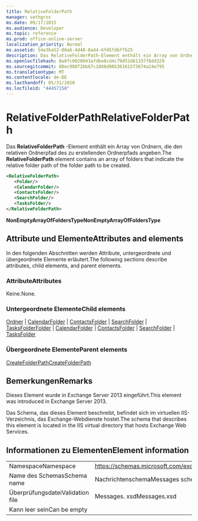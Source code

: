 ```yaml
---
title: RelativeFolderPath
manager: sethgros
ms.date: 09/17/2015
ms.audience: Developer
ms.topic: reference
ms.prod: office-online-server
localization_priority: Normal
ms.assetid: 54e3ba52-08a6-4d48-8a44-6fd5fdbffb25
description: Das RelativeFolderPath-Element enthält ein Array von Ordnern, die den relativen Ordnerpfad des zu erstellenden Ordnerpfads angeben.
ms.openlocfilehash: 8a0fc0020943afdbe6cd4c79d51d61337f8dd329
ms.sourcegitcommit: 88ec988f2bb67c1866d06b361615f3674a24e795
ms.translationtype: MT
ms.contentlocale: de-DE
ms.lasthandoff: 05/31/2020
ms.locfileid: "44457158"
---
```

# <a name="relativefolderpath"></a><span data-ttu-id="fcafc-103">RelativeFolderPath</span><span class="sxs-lookup"><span data-stu-id="fcafc-103">RelativeFolderPath</span></span>

<span data-ttu-id="fcafc-104">Das **RelativeFolderPath** -Element enthält ein Array von Ordnern, die den relativen Ordnerpfad des zu erstellenden Ordnerpfads angeben.</span><span class="sxs-lookup"><span data-stu-id="fcafc-104">The **RelativeFolderPath** element contains an array of folders that indicate the relative folder path of the folder path to be created.</span></span> 
  
```XML
<RelativeFolderPath>
   <Folder/>
   <CalendarFolder/>
   <ContactsFolder/>
   <SearchFolder/>
   <TasksFolder/>
</RelativeFolderPath>
```

 <span data-ttu-id="fcafc-105">**NonEmptyArrayOfFoldersType**</span><span class="sxs-lookup"><span data-stu-id="fcafc-105">**NonEmptyArrayOfFoldersType**</span></span>
## <a name="attributes-and-elements"></a><span data-ttu-id="fcafc-106">Attribute und Elemente</span><span class="sxs-lookup"><span data-stu-id="fcafc-106">Attributes and elements</span></span>

<span data-ttu-id="fcafc-107">In den folgenden Abschnitten werden Attribute, untergeordnete und übergeordnete Elemente erläutert.</span><span class="sxs-lookup"><span data-stu-id="fcafc-107">The following sections describe attributes, child elements, and parent elements.</span></span>
  
### <a name="attributes"></a><span data-ttu-id="fcafc-108">Attribute</span><span class="sxs-lookup"><span data-stu-id="fcafc-108">Attributes</span></span>

<span data-ttu-id="fcafc-109">Keine.</span><span class="sxs-lookup"><span data-stu-id="fcafc-109">None.</span></span>
  
### <a name="child-elements"></a><span data-ttu-id="fcafc-110">Untergeordnete Elemente</span><span class="sxs-lookup"><span data-stu-id="fcafc-110">Child elements</span></span>

<span data-ttu-id="fcafc-111">[Ordner](folder.md)  |  [CalendarFolder](calendarfolder.md)  |  [ContactsFolder](contactsfolder.md)  |  [SearchFolder](searchfolder.md)  |  [TasksFolder](tasksfolder.md)</span><span class="sxs-lookup"><span data-stu-id="fcafc-111">[Folder](folder.md) | [CalendarFolder](calendarfolder.md) | [ContactsFolder](contactsfolder.md) | [SearchFolder](searchfolder.md) | [TasksFolder](tasksfolder.md)</span></span>
  
### <a name="parent-elements"></a><span data-ttu-id="fcafc-112">Übergeordnete Elemente</span><span class="sxs-lookup"><span data-stu-id="fcafc-112">Parent elements</span></span>

[<span data-ttu-id="fcafc-113">CreateFolderPath</span><span class="sxs-lookup"><span data-stu-id="fcafc-113">CreateFolderPath</span></span>](createfolderpath.md)
  
## <a name="remarks"></a><span data-ttu-id="fcafc-114">Bemerkungen</span><span class="sxs-lookup"><span data-stu-id="fcafc-114">Remarks</span></span>

<span data-ttu-id="fcafc-115">Dieses Element wurde in Exchange Server 2013 eingeführt.</span><span class="sxs-lookup"><span data-stu-id="fcafc-115">This element was introduced in Exchange Server 2013.</span></span>
  
<span data-ttu-id="fcafc-116">Das Schema, das dieses Element beschreibt, befindet sich im virtuellen IIS-Verzeichnis, das Exchange-Webdienste hostet.</span><span class="sxs-lookup"><span data-stu-id="fcafc-116">The schema that describes this element is located in the IIS virtual directory that hosts Exchange Web Services.</span></span>
  
## <a name="element-information"></a><span data-ttu-id="fcafc-117">Informationen zu Elementen</span><span class="sxs-lookup"><span data-stu-id="fcafc-117">Element information</span></span>

|||
|:-----|:-----|
|<span data-ttu-id="fcafc-118">Namespace</span><span class="sxs-lookup"><span data-stu-id="fcafc-118">Namespace</span></span>  <br/> |https://schemas.microsoft.com/exchange/services/2006/messages  <br/> |
|<span data-ttu-id="fcafc-119">Name des Schemas</span><span class="sxs-lookup"><span data-stu-id="fcafc-119">Schema name</span></span>  <br/> |<span data-ttu-id="fcafc-120">Nachrichtenschema</span><span class="sxs-lookup"><span data-stu-id="fcafc-120">Messages schema</span></span>  <br/> |
|<span data-ttu-id="fcafc-121">Überprüfungsdatei</span><span class="sxs-lookup"><span data-stu-id="fcafc-121">Validation file</span></span>  <br/> |<span data-ttu-id="fcafc-122">Messages. xsd</span><span class="sxs-lookup"><span data-stu-id="fcafc-122">Messages.xsd</span></span>  <br/> |
|<span data-ttu-id="fcafc-123">Kann leer sein</span><span class="sxs-lookup"><span data-stu-id="fcafc-123">Can be empty</span></span>  <br/> ||
   

